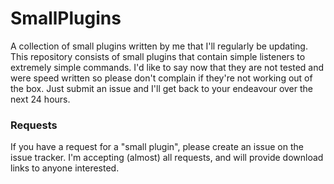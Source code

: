 # SmallPlugins
A collection of small plugins written by me that I'll regularly be updating. This repository consists of small plugins that contain simple listeners to extremely simple commands. I'd like to say now that they are not tested and were speed written so please don't complain if they're not working out of the box. Just submit an issue and I'll get back to your endeavour over the next 24 hours.

### Requests
If you have a request for a "small plugin", please create an issue on the issue tracker. I'm accepting (almost) all requests, and will provide download links to anyone interested.